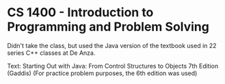 # CS 1400 - Introduction to Programming and Problem Solving

Didn't take the class, but used the Java version of the textbook used in 22 series C++ classes at De Anza.

Text: Starting Out with Java: From Control Structures to Objects 7th Edition (Gaddis)
(For practice problem purposes, the 6th edition was used)